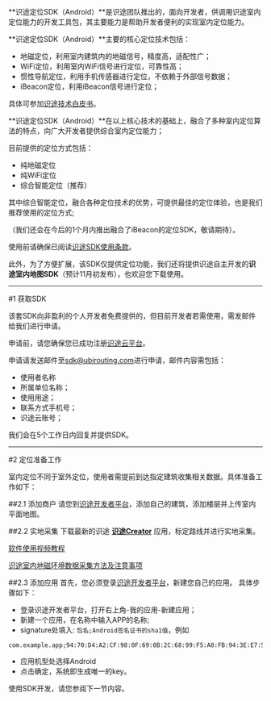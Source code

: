 **识途定位SDK（Android）**是识途团队推出的，面向开发者，供调用识途室内定位能力的开发工具包，其主要能力是帮助开发者便利的实现室内定位能力。

**识途定位SDK（Android）**主要的核心定位技术包括：

+ 地磁定位，利用室内建筑内的地磁信号，精度高，适配性广；
+ WiFi定位，利用室内WiFi信号进行定位，可靠性高；
+ 惯性导航定位，利用手机传感器进行定位，不依赖于外部信号数据；
+ iBeacon定位，利用iBeacon信号进行定位；

具体可参加[识途技术白皮书](http://ubirouting.com/white_paper.php)。

**识途定位SDK（Android）**在以上核心技术的基础上，融合了多种室内定位算法的特点，向广大开发者提供综合室内定位能力；

目前提供的定位方式包括：

+ 纯地磁定位
+ 纯WiFi定位
+ 综合智能定位（推荐）

其中综合智能定位，融合各种定位技术的优势，可提供最佳的定位体验，也是我们推荐使用的定位方式;

（我们还会在今后的1个月内推出融合了iBeacon的定位SDK，敬请期待）。

使用前请确保已阅读[识途SDK使用条款](http://ubirouting.com/clause.php)。

此外，为了方便扩展，该SDK仅提供定位功能，我们还将提供识途自主开发的**识途室内地图SDK**（预计11月初发布），也欢迎您下载使用。

----

#1 获取SDK

该套SDK向非盈利的个人开发者免费提供的，但目前开发者若需使用，需发邮件给我们进行申请。

申请前，请您确保您已成功注册[识途云平台](http://open.ubirouting.com)。

申请请发送邮件至[sdk@ubirouting.com](mailto:sdk@ubirouting.com)进行申请，邮件内容需包括：

+ 使用者名称
+ 所属单位名称；
+ 使用用途；
+ 联系方式手机号；
+ 识途云账号；

我们会在5个工作日内回复并提供SDK。

----

#2 定位准备工作

室内定位不同于室外定位，使用者需提前到达指定建筑收集相关数据。具体准备工作如下：

##2.1 添加商户
请您到[识途开发者平台](http://open.ubirouting.com)，添加自己的建筑，添加楼层并上传室内平面地图。

##2.2 实地采集
下载最新的识途 **[识途Creator](http://ubirouting.com/creator.php)** 应用，标定路线并进行实地采集。

[软件使用视频教程](http://ubirouting.com/creator.php)

[识途室内地磁环境数据采集方法及注意事项](http://ubirouting.com/white_paper.php)

##2.3 添加应用
首先，您必须登录[识途开发者平台](http://open.ubirouting.com)，新建您自己的应用。
具体步骤如下：

+ 登录识途开发者平台，打开右上角-我的应用-新建应用；
+ 新建一个应用，在名称中输入APP的名称;
+ signature处填入: ```包名;Android签名证书的sha1值```，例如

```
com.example.app;94:70:D4:A2:CF:98:0F:69:0B:2C:68:99:F5:A0:FB:94:3E:E7:52:3A
```

+ 应用机型处选择Android
+ 点击确定，系统即生成唯一的key。

使用SDK开发，请您参阅下一节内容。